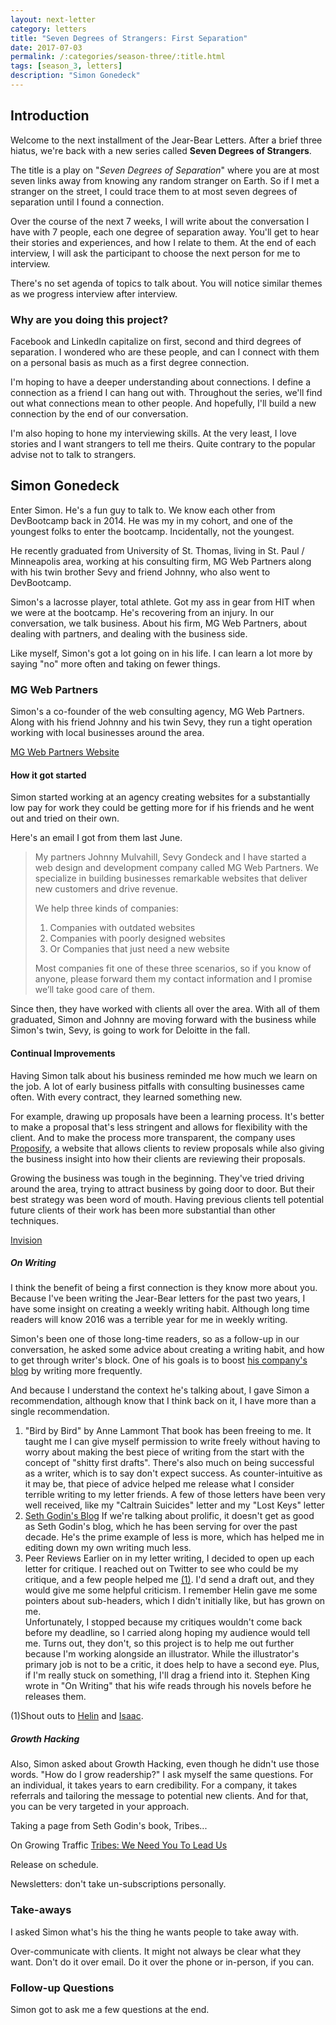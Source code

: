 ```yaml
---
layout: next-letter
category: letters
title: "Seven Degrees of Strangers: First Separation"
date: 2017-07-03
permalink: /:categories/season-three/:title.html
tags: [season_3, letters]
description: "Simon Gonedeck"
---
```


<!--
![Insert new picture here](http://gallery.tinyletterapp.com/b7acb1dd09358f1ed19f16a562a005fc08d42511/images/94ff2d22-e9e3-40a7-958b-ece4b3921ae6.png)
-->

## Introduction

Welcome to the next installment of the Jear-Bear Letters. After a brief three 
hiatus, we're back with a new series called **Seven Degrees of Strangers**.

The title is a play on "*Seven Degrees of Separation*" where you are at most 
seven links away from knowing any random stranger on Earth. So if I met a 
stranger on the street, I could trace them to at most seven degrees of 
separation until I found a connection.

Over the course of the next 7 weeks, I will write about the conversation I 
have with 7 people, each one degree of separation away. You'll get to hear 
their stories and experiences, and how I relate to them. At the end of each 
interview, I will ask the participant to choose the next person for me to 
interview.

There's no set agenda of topics to talk about. You will notice similar themes as we progress interview after interview. 

### Why are you doing this project?

Facebook and LinkedIn capitalize on first, second and third degrees of 
separation. I wondered who are these people, and can I connect with them on a 
personal basis as much as a first degree connection.

I'm hoping to have a deeper understanding about connections. I define a 
connection as a friend I can hang out with. Throughout the series, we'll find 
out what connections mean to other people. And hopefully, I'll build a new 
connection by the end of our conversation.

I'm also hoping to hone my interviewing skills. At the very least, I love 
stories and I want strangers to tell me theirs. Quite contrary to the popular 
advise not to talk to strangers.

## Simon Gonedeck

Enter Simon. He's a fun guy to talk to. We know each other from DevBootcamp
back in 2014. He was my in my cohort, and one of the youngest folks to enter
the bootcamp. Incidentally, not the youngest.

He recently graduated from University of St. Thomas, living in St. Paul /
Minneapolis area, working at his consulting firm, MG Web Partners along with
his twin brother Sevy and friend Johnny, who also went to DevBootcamp.

Simon's a lacrosse player, total athlete. Got my ass in gear from HIT when we
were at the bootcamp. He's recovering from an injury. In our conversation, we 
talk business. About his firm, MG Web Partners, about dealing with partners, 
and dealing with the business side.

Like myself, Simon's got a lot going on in his life. I can learn a lot more by 
saying "no" more often and taking on fewer things.

### MG Web Partners

Simon's a co-founder of the web consulting agency, MG Web Partners.
Along with his friend Johnny and his twin Sevy, they run a tight operation
working with local businesses around the area.

[MG Web Partners Website](http://www.mgwebpartners.com/)

#### How it got started

Simon started working at an agency creating websites for a substantially low 
pay for work they could be getting more for if his friends and he went out and 
tried on their own.

Here's an email I got from them last June.

> My partners Johnny Mulvahill, Sevy Gondeck and I have started a web design 
> and development company called MG Web Partners.
> We specialize in building businesses remarkable websites that deliver new 
> customers and drive revenue.
>  
>  We help three kinds of companies:
>  1. Companies with outdated websites
>  2. Companies with poorly designed websites
>  3. Or Companies that just need a new website
>
> Most companies fit one of these three scenarios, so if you know of anyone,
> please forward them my contact information and I promise we’ll take good
> care of them.

Since then, they have worked with clients all over the area. With all of them 
graduated, Simon and Johnny are moving forward with the business while Simon's 
twin, Sevy, is going to work for Deloitte in the fall.

#### Continual Improvements

Having Simon talk about his business reminded me how much we learn on the job.
A lot of early business pitfalls with consulting businesses came often. With 
every contract, they learned something new.

For example, drawing up proposals have been a learning process. It's better to 
make a proposal that's less stringent and allows for flexibility with the 
client. And to make the process more transparent, the company uses [Proposify](
https://www.proposify.biz/), a website that allows clients to review proposals 
while also giving the business insight into how their clients are reviewing 
their proposals.

Growing the business was tough in the beginning. They've tried driving around 
the area, trying to attract business by going door to door. But their best 
strategy was been word of mouth. Having previous clients tell potential future 
clients of their work has been more substantial than other techniques.

[Invision](https://www.invisionapp.com/)

##### On Writing

I think the benefit of being a first connection is they know more about you. 
Because I've been writing the Jear-Bear letters for the past two years, I have 
some insight on creating a weekly writing habit. Although long time readers 
will know 2016 was a terrible year for me in weekly writing.

Simon's been one of those long-time readers, so as a follow-up in our 
conversation, he asked some advice about creating a writing habit, and how to 
get through writer's block. One of his goals is to boost [his company's blog](
http://www.mgwebpartners.com/blog/) by writing more frequently.

And because I understand the context he's talking about, I gave Simon a 
recommendation, although know that I think back on it, I have more than a 
single recommendation.

1. "Bird by Bird" by Anne Lammont
That book has been freeing to me. It taught me I can give myself permission to
write freely without having to worry about making the best piece of writing
from the start with the concept of "shitty first drafts". There's also much on
being successful as a writer, which is to say
don't expect success. As counter-intuitive as it may be, that piece of advice
helped me release what I consider terrible writing to my letter friends. A few
of those letters have been very well received, like my "Caltrain Suicides" letter and my "Lost Keys" letter
2. [Seth Godin's Blog](http://sethgodin.typepad.com/)
If we're talking about prolific, it doesn't get as good as Seth Godin's blog,
which he has been serving for over the past decade. He's the prime example of
less is more, which has helped me in editing down my own writing much less.
3. Peer Reviews
Earlier on in my letter writing, I decided to open up each letter for critique.
I reached out on Twitter to see who could be my critique, and a few people
helped me <a href="#shout-out">(1)</a>. I'd send a draft out, and they would give me some helpful criticism.
I remember Helin gave me some pointers about sub-headers, which I didn't
initially like, but has grown on me.  
Unfortunately, I stopped because my critiques wouldn't come back before my
deadline, so I carried along hoping my audience would tell me. Turns out, they
don't, so this project is to help me out further because I'm working alongside
an illustrator. While the illustrator's primary job is not to be a critic, it
does help to have a second eye. Plus, if I'm really stuck on something, I'll
drag a friend into it. Stephen King wrote in "On Writing" that his wife reads
through his novels before he releases them.

<a id="shout-out">(1)</a>Shout outs to [Helin](https://twitter.com/helin_s)
and [Isaac](https://twitter.com/j12coder).

##### Growth Hacking

Also, Simon asked about Growth Hacking, even though he didn't use those words.
"How do I grow readership?" I ask myself the same questions. For an individual,
it takes years to earn credibility. For a company, it takes referrals and
tailoring the message to potential new clients. And for that, you can be very
targeted in your approach.

Taking a page from Seth Godin's book, Tribes...

On Growing Traffic
[Tribes: We Need You To Lead Us](http://www.goodreads.com/book/show/3828382-tribes)

Release on schedule.

Newsletters: don't take un-subscriptions personally.

### Take-aways

I asked Simon what's his the thing he wants people to take away with.

Over-communicate with clients. It might not always be clear what they want.
Don't do it over email. Do it over the phone or in-person, if you can.

### Follow-up Questions

Simon got to ask me a few questions at the end.
